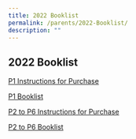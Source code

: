 ```yaml
---
title: 2022 Booklist
permalink: /parents/2022-Booklist/
description: ""
---
```

## 2022 Booklist

[P1 Instructions for Purchase](/files/NBP%20Final%20P1%20Instructions%20for%20Purchase%20121021.pdf)

[P1 Booklist](/files/NBP%20P1%20121021%20Final.pdf)

[P2 to P6 Instructions for Purchase](/files/NBP%20P2-P6%20111121%20Final%20PDF.pdf)

[P2 to P6 Booklist](/files/NBP%20P2-P6%20111121%20Final%20PDF.pdf)